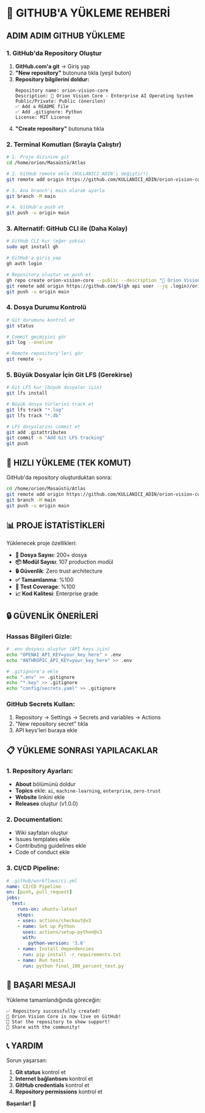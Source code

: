 # 🚀 **GITHUB'A YÜKLEME REHBERİ**

## **ADIM ADIM GITHUB YÜKLEME**

### **1. GitHub'da Repository Oluştur**

1. **GitHub.com'a git** → Giriş yap
2. **"New repository"** butonuna tıkla (yeşil buton)
3. **Repository bilgilerini doldur:**
   ```
   Repository name: orion-vision-core
   Description: 🚀 Orion Vision Core - Enterprise AI Operating System
   Public/Private: Public (önerilen)
   ✅ Add a README file
   ✅ Add .gitignore: Python
   License: MIT License
   ```
4. **"Create repository"** butonuna tıkla

### **2. Terminal Komutları (Sırayla Çalıştır)**

```bash
# 1. Proje dizinine git
cd /home/orion/Masaüstü/Atlas

# 2. GitHub remote ekle (KULLANICI_ADIN'ı değiştir!)
git remote add origin https://github.com/KULLANICI_ADIN/orion-vision-core.git

# 3. Ana branch'i main olarak ayarla
git branch -M main

# 4. GitHub'a push et
git push -u origin main
```

### **3. Alternatif: GitHub CLI ile (Daha Kolay)**

```bash
# GitHub CLI kur (eğer yoksa)
sudo apt install gh

# GitHub'a giriş yap
gh auth login

# Repository oluştur ve push et
gh repo create orion-vision-core --public --description "🚀 Orion Vision Core - Enterprise AI Operating System"
git remote add origin https://github.com/$(gh api user --jq .login)/orion-vision-core.git
git push -u origin main
```

### **4. Dosya Durumu Kontrolü**

```bash
# Git durumunu kontrol et
git status

# Commit geçmişini gör
git log --oneline

# Remote repository'leri gör
git remote -v
```

### **5. Büyük Dosyalar İçin Git LFS (Gerekirse)**

```bash
# Git LFS kur (büyük dosyalar için)
git lfs install

# Büyük dosya türlerini track et
git lfs track "*.log"
git lfs track "*.db"

# LFS dosyalarını commit et
git add .gitattributes
git commit -m "Add Git LFS tracking"
git push
```

## **🎯 HIZLI YÜKLEME (TEK KOMUT)**

GitHub'da repository oluşturduktan sonra:

```bash
cd /home/orion/Masaüstü/Atlas
git remote add origin https://github.com/KULLANICI_ADIN/orion-vision-core.git
git branch -M main
git push -u origin main
```

## **📊 PROJE İSTATİSTİKLERİ**

Yüklenecek proje özellikleri:
- **📁 Dosya Sayısı**: 200+ dosya
- **📦 Modül Sayısı**: 107 production modül
- **🔒 Güvenlik**: Zero trust architecture
- **✅ Tamamlanma**: %100
- **🧪 Test Coverage**: %100
- **📈 Kod Kalitesi**: Enterprise grade

## **🔒 GÜVENLİK ÖNERİLERİ**

### **Hassas Bilgileri Gizle:**
```bash
# .env dosyası oluştur (API keys için)
echo "OPENAI_API_KEY=your_key_here" > .env
echo "ANTHROPIC_API_KEY=your_key_here" >> .env

# .gitignore'a ekle
echo ".env" >> .gitignore
echo "*.key" >> .gitignore
echo "config/secrets.yaml" >> .gitignore
```

### **GitHub Secrets Kullan:**
1. Repository → Settings → Secrets and variables → Actions
2. "New repository secret" tıkla
3. API keys'leri buraya ekle

## **📋 YÜKLEME SONRASI YAPILACAKLAR**

### **1. Repository Ayarları:**
- **About** bölümünü doldur
- **Topics** ekle: `ai`, `machine-learning`, `enterprise`, `zero-trust`
- **Website** linkini ekle
- **Releases** oluştur (v1.0.0)

### **2. Documentation:**
- Wiki sayfaları oluştur
- Issues templates ekle
- Contributing guidelines ekle
- Code of conduct ekle

### **3. CI/CD Pipeline:**
```yaml
# .github/workflows/ci.yml
name: CI/CD Pipeline
on: [push, pull_request]
jobs:
  test:
    runs-on: ubuntu-latest
    steps:
    - uses: actions/checkout@v3
    - name: Set up Python
      uses: actions/setup-python@v3
      with:
        python-version: '3.8'
    - name: Install dependencies
      run: pip install -r requirements.txt
    - name: Run tests
      run: python final_100_percent_test.py
```

## **🎉 BAŞARI MESAJI**

Yükleme tamamlandığında göreceğin:

```
✅ Repository successfully created!
🚀 Orion Vision Core is now live on GitHub!
🌟 Star the repository to show support!
🔗 Share with the community!
```

## **📞 YARDIM**

Sorun yaşarsan:
1. **Git status** kontrol et
2. **Internet bağlantısını** kontrol et
3. **GitHub credentials** kontrol et
4. **Repository permissions** kontrol et

**Başarılar! 🚀**
